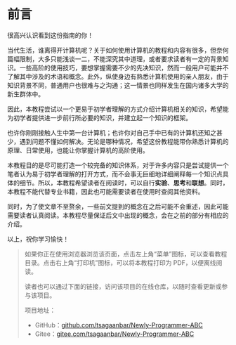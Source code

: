 # 前言

很高兴认识看到这份指南的你！

当代生活，谁离得开计算机呢？关于如何使用计算机的教程和内容有很多，但奈何篇幅限制，大多只能浅谈一二，不能深究其中道理，或者要求读者有一定的背景知识。一些高阶的使用技巧，要想掌握需要不少的先决知识，然而一般用户可能并不了解其中涉及的术语和概念。此外，纵使身边有熟悉计算机使用的亲人朋友，由于知识背景不同，普通用户也很难与之沟通；这一情景也同样发生在国内诸多大学的新生群体中。

因此，本教程尝试以一个更易于初学者理解的方式介绍计算机相关的知识，希望能为初学者提供进一步前行所必要的知识，并建立起一个知识的框架。

也许你刚刚接触人生中第一台计算机；也许你对自己手中已有的计算机还知之甚少，遇到问题不懂如何解决。无论是哪种情况，希望这份教程能带你熟悉计算机的原理、日常使用，也能让你掌握计算机的高阶使用。

本教程目的是尽可能打造一个较完备的知识体系，对于许多内容只是尝试提供一个笔者认为易于初学者理解的打开方式，而不会事无巨细地详细阐释每一个知识点具体的细节。所以，本教程希望读者在阅读时，可以自行**实验**、**思考**和**联想**。同时，本教程不能代替专业书籍，因此也可能需要读者在使用时查阅其他资料。

同时，为了使文章不至赘余，一些前文提到的概念在之后可能不会重述，因此可能需要读者认真阅读。本教程尽量保证后文中出现的概念，会在之前的部分有相应的介绍。

以上，祝你学习愉快！



> 如果你正在使用浏览器浏览该页面，点击左上角“菜单”图标，可以查看教程目录。点击右上角“打印机”图标，可以将本教程打印为 PDF，以便离线阅读。
>
> 读者也可以通过下面的链接，访问该项目的在线仓库，以随时查看更新或参与该项目。
>
> 项目地址：
>
> - GitHub：[github.com/tsagaanbar/Newly-Programmer-ABC](https://github.com/tsagaanbar/Newly-Programmer-ABC)
> - Gitee：[gitee.com/tsagaanbar/Newly-Programmer-ABC](https://gitee.com/tsagaanbar/Newly-Programmer-ABC)

